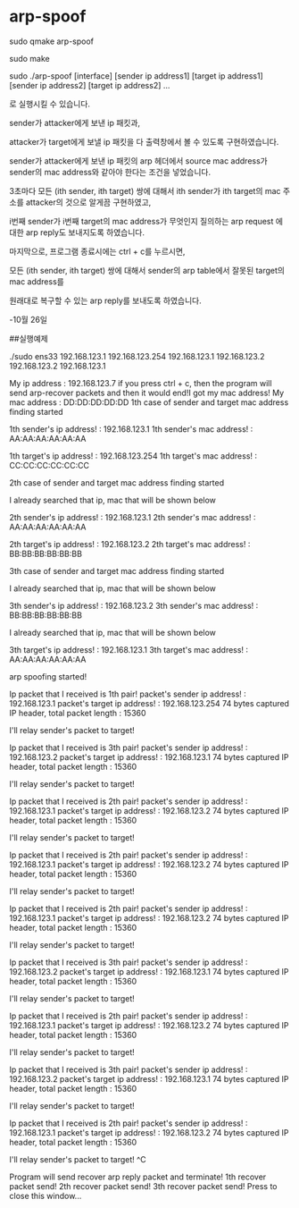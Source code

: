 # arp-spoof

sudo qmake arp-spoof

sudo make

sudo ./arp-spoof [interface] [sender ip address1] [target ip address1] [sender ip address2] [target ip address2] ...

로 실행시킬 수 있습니다.



sender가 attacker에게 보낸 ip 패킷과,

attacker가 target에게 보낼 ip 패킷을 다 출력창에서 볼 수 있도록 구현하였습니다.

sender가 attacker에게 보낸 ip 패킷의 arp 헤더에서 source mac address가 sender의 mac address와 같아야 한다는 조건을 넣었습니다.



3초마다 모든 (ith sender, ith target) 쌍에 대해서 ith sender가 ith target의 mac 주소를 attacker의 것으로 알게끔 구현하였고,

i번째 sender가 i번째 target의 mac address가 무엇인지 질의하는 arp request 에 대한 arp reply도 보내지도록 하였습니다.




마지막으로, 프로그램 종료시에는 ctrl + c를 누르시면,

모든 (ith sender, ith target) 쌍에 대해서 sender의 arp table에서 잘못된 target의 mac address를 

원래대로 복구할 수 있는 arp reply를 보내도록 하였습니다.

-10월 26일

##실행예제

./sudo ens33 192.168.123.1 192.168.123.254 192.168.123.1 192.168.123.2 192.168.123.2 192.168.123.1

My ip address : 192.168.123.7
if you press ctrl + c, then the program will send arp-recover packets and then it would end!I got my mac address!
My mac address : DD:DD:DD:DD:DD
1th case of sender and target mac address finding started

1th sender's ip  address!	: 192.168.123.1
1th sender's mac address!	: AA:AA:AA:AA:AA:AA


1th target's ip  address!	: 192.168.123.254
1th target's mac address!	: CC:CC:CC:CC:CC:CC

2th case of sender and target mac address finding started

I already searched that ip, mac that will be shown below

2th sender's ip  address!	: 192.168.123.1
2th sender's mac address!	: AA:AA:AA:AA:AA:AA


2th target's ip  address!	: 192.168.123.2
2th target's mac address!	: BB:BB:BB:BB:BB:BB

3th case of sender and target mac address finding started

I already searched that ip, mac that will be shown below

3th sender's ip  address!	: 192.168.123.2
3th sender's mac address!	: BB:BB:BB:BB:BB:BB


I already searched that ip, mac that will be shown below

3th target's ip  address!	: 192.168.123.1
3th target's mac address!	: AA:AA:AA:AA:AA:AA


arp spoofing started!

Ip packet that I received is 1th pair!
packet's sender ip  address!	: 192.168.123.1
packet's target ip  address!	: 192.168.123.254
74 bytes captured
IP header, total packet length : 15360

I'll relay sender's packet to target!

Ip packet that I received is 3th pair!
packet's sender ip  address!	: 192.168.123.2
packet's target ip  address!	: 192.168.123.1
74 bytes captured
IP header, total packet length : 15360

I'll relay sender's packet to target!

Ip packet that I received is 2th pair!
packet's sender ip  address!	: 192.168.123.1
packet's target ip  address!	: 192.168.123.2
74 bytes captured
IP header, total packet length : 15360

I'll relay sender's packet to target!

Ip packet that I received is 2th pair!
packet's sender ip  address!	: 192.168.123.1
packet's target ip  address!	: 192.168.123.2
74 bytes captured
IP header, total packet length : 15360

I'll relay sender's packet to target!

Ip packet that I received is 2th pair!
packet's sender ip  address!	: 192.168.123.1
packet's target ip  address!	: 192.168.123.2
74 bytes captured
IP header, total packet length : 15360

I'll relay sender's packet to target!

Ip packet that I received is 3th pair!
packet's sender ip  address!	: 192.168.123.2
packet's target ip  address!	: 192.168.123.1
74 bytes captured
IP header, total packet length : 15360

I'll relay sender's packet to target!

Ip packet that I received is 2th pair!
packet's sender ip  address!	: 192.168.123.1
packet's target ip  address!	: 192.168.123.2
74 bytes captured
IP header, total packet length : 15360

I'll relay sender's packet to target!

Ip packet that I received is 3th pair!
packet's sender ip  address!	: 192.168.123.2
packet's target ip  address!	: 192.168.123.1
74 bytes captured
IP header, total packet length : 15360

I'll relay sender's packet to target!

Ip packet that I received is 2th pair!
packet's sender ip  address!	: 192.168.123.1
packet's target ip  address!	: 192.168.123.2
74 bytes captured
IP header, total packet length : 15360

I'll relay sender's packet to target!
^C

Program will send recover arp reply packet and terminate!
1th recover packet send!
2th recover packet send!
3th recover packet send!
Press <RETURN> to close this window...
